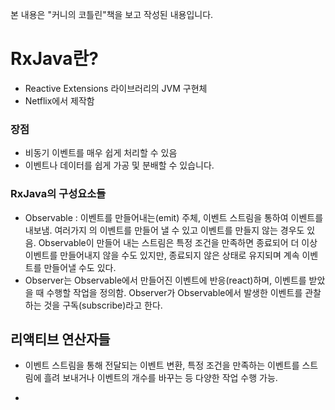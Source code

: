 본 내용은 "커니의 코틀린"책을 보고 작성된 내용입니다.

# RxJava란?
* Reactive Extensions 라이브러리의 JVM 구현체
* Netflix에서 제작함

### 장점 

* 비동기 이벤트를 매우 쉽게 처리할 수 있음
* 이벤트나 데이터를 쉽게 가공 및 분배할 수 있습니다.

### RxJava의 구성요소들

* Observable : 이벤트를 만들어내는(emit) 주체, 이벤트 스트림을 통하여 이벤트를 내보냄.
여러가지 의 이벤트를 만들어 낼 수 있고 이벤트를 만들지 않는 경우도 있음. Observable이 만들어 내는 스트림은 특정 조건을 만족하면 종료되어 더 이상 이벤트를 만들어내지 않을 수도 있지만, 종료되지 않은 상태로 유지되며 계속 이벤트를 만들어낼 수도 있다.  
* Observer는 Observable에서 만들어진 이벤트에 반응(react)하며, 이벤트를 받았을 때 수행할 작업을 정의함. Observer가 Observable에서 발생한 이벤트를 관찰하는 것을 구독(subscribe)라고 한다.

## 리액티브 연산자들
* 이벤트 스트림을 통해 전달되는 이벤트 변환, 특정 조건을 만족하는 이벤트를 스트림에 흘려 보내거나 이벤트의 개수를 바꾸는 등 다양한 작업 수행 가능.

*
    